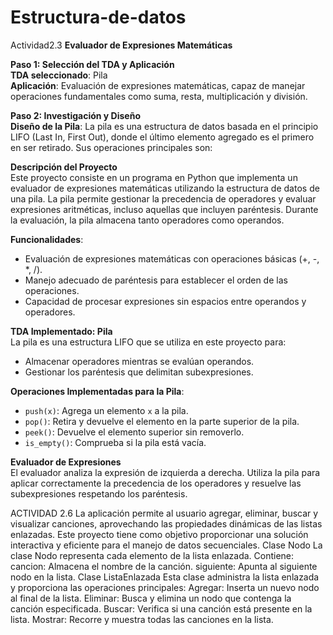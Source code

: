 # Estructura-de-datos
Actividad2.3 
**Evaluador de Expresiones Matemáticas**  

**Paso 1: Selección del TDA y Aplicación**  
**TDA seleccionado**: Pila  
**Aplicación**: Evaluación de expresiones matemáticas, capaz de manejar operaciones fundamentales como suma, resta, multiplicación y división.  

**Paso 2: Investigación y Diseño**  
**Diseño de la Pila**: La pila es una estructura de datos basada en el principio LIFO (Last In, First Out), donde el último elemento agregado es el primero en ser retirado. Sus operaciones principales son:  

**Descripción del Proyecto**  
Este proyecto consiste en un programa en Python que implementa un evaluador de expresiones matemáticas utilizando la estructura de datos de una pila. La pila permite gestionar la precedencia de operadores y evaluar expresiones aritméticas, incluso aquellas que incluyen paréntesis. Durante la evaluación, la pila almacena tanto operadores como operandos.  

**Funcionalidades**:  
- Evaluación de expresiones matemáticas con operaciones básicas (+, -, *, /).  
- Manejo adecuado de paréntesis para establecer el orden de las operaciones.  
- Capacidad de procesar expresiones sin espacios entre operandos y operadores.  

**TDA Implementado: Pila**  
La pila es una estructura LIFO que se utiliza en este proyecto para:  
- Almacenar operadores mientras se evalúan operandos.  
- Gestionar los paréntesis que delimitan subexpresiones.  

**Operaciones Implementadas para la Pila**:  
- `push(x)`: Agrega un elemento `x` a la pila.  
- `pop()`: Retira y devuelve el elemento en la parte superior de la pila.  
- `peek()`: Devuelve el elemento superior sin removerlo.  
- `is_empty()`: Comprueba si la pila está vacía.  

**Evaluador de Expresiones**  
El evaluador analiza la expresión de izquierda a derecha. Utiliza la pila para aplicar correctamente la precedencia de los operadores y resuelve las subexpresiones respetando los paréntesis.

ACTIVIDAD 2.6
 La aplicación permite al usuario agregar, eliminar, buscar y visualizar canciones, aprovechando las propiedades dinámicas de las listas enlazadas. Este proyecto tiene como objetivo proporcionar una solución interactiva y eficiente para el manejo de datos secuenciales.
 Clase Nodo
La clase Nodo representa cada elemento de la lista enlazada. Contiene:
cancion: Almacena el nombre de la canción.
siguiente: Apunta al siguiente nodo en la lista.
Clase ListaEnlazada
Esta clase administra la lista enlazada y proporciona las operaciones principales:
Agregar: Inserta un nuevo nodo al final de la lista.
Eliminar: Busca y elimina un nodo que contenga la canción especificada.
Buscar: Verifica si una canción está presente en la lista.
Mostrar: Recorre y muestra todas las canciones en la lista.


